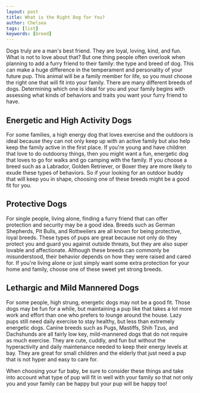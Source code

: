 ```yaml
---
layout: post
title: What is the Right Dog for You?
author: Chelsea
tags: [list]
keywords: [breed]
---
```


Dogs truly are a man's best friend. They are loyal, loving, kind, and fun. What is not to love about that? But one thing people often overlook when planning to add a furry friend to their family: the type and breed of dog. This can make a huge difference in the temperament and personality of your future pup. This animal will be a family member for life, so you must choose the right one that will fit into your family. There are many different breeds of dogs. Determining which one is ideal for you and your family begins with assessing what kinds of behaviors and traits you want your furry friend to have. 

## Energetic and High Activity Dogs

For some families, a high energy dog that loves exercise and the outdoors is ideal because they can not only keep up with an active family but also help keep the family active in the first place. If you're young and have children that love to do outdoorsy things, then you might want a fun, energetic dog that loves to go for walks and go camping with the family. If you choose a breed such as a Labrador, Golden Retriever, or Boxer they are more likely to exude these types of behaviors. So if your looking for an outdoor buddy that will keep you in shape, choosing one of these breeds might be a good fit for you.

## Protective Dogs

For single people, living alone, finding a furry friend that can offer protection and security may be a good idea. Breeds such as German Shepherds, Pit Bulls, and Rottweilers are all known for being protective, loyal breeds. These types of pups are great because not only do they protect you and guard you against outside threats, but they are also super lovable and affectionate. Although these breeds can commonly be misunderstood, their behavior depends on how they were raised and cared for. If you're living alone or just simply want some extra protection for your home and family, choose one of these sweet yet strong breeds. 

## Lethargic and Mild Mannered Dogs 

For some people, high strung, energetic dogs may not be a good fit. Those dogs may be fun for a while, but maintaining a pup like that takes a lot more work and effort than one who prefers to lounge around the house. Lazy pups still need daily exercise to stay healthy, but less than extremely energetic dogs. Canine breeds such as Pugs, Mastiffs, Shih Tzus, and Dachshunds are all fairly low key, mild-mannered dogs that do not require as much exercise. They are cute, cuddly, and fun but without the hyperactivity and daily maintenance needed to keep their energy levels at bay. They are great for small children and the elderly that just need a pup that is not hyper and easy to care for. 

When choosing your fur baby, be sure to consider these things and take into account what type of pup will fit in well with your family so that not only you and your family can be happy but your pup will be happy too!
